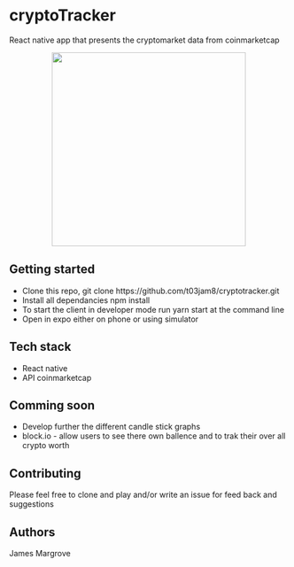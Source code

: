 <h1> cryptoTracker </h1>

<p> React native app that presents the cryptomarket data from coinmarketcap <p>
<p align="center" >
 <img src = "https://thumbs.gfycat.com/AcrobaticWellwornEskimodog-size_restricted.gif" height="350px">
 </p>
 <h2> Getting started </h2> 
 <ul>
 <li>Clone this repo, git clone https://github.com/t03jam8/cryptotracker.git</li>
 <li>Install all dependancies npm install</li>
 <li>To start the client in developer mode run yarn start at the command line </li>
 <li>Open in expo either on phone or using simulator </li>
 </ul>

<h2> Tech stack </h2>
<ul>
 <li>React native</li>
 <li>API coinmarketcap</li>
</ul>

<h2> Comming soon </h2> 
<ul>
 <li>Develop further the different candle stick graphs</li>
 <li>block.io - allow users to see there own ballence and to trak their over all crypto worth</li>
</ul>

<h2> Contributing</h2>
<p>Please feel free to clone and play and/or write an issue for feed back and suggestions </p>

<h2>Authors</h2>
<p>James Margrove </p>
